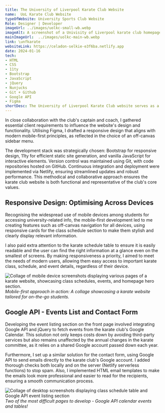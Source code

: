 ```yaml
---
title: The University of Liverpool Karate Club Website
name:  UoL Karate Club Website
typeOfWebsite: University Sports Club Website
Role: Designer | Developer
imageUrl: ../images/uolkc-small-wb.webp
imageAlt: A screenshot of a Univisity of Liverpool karate club homepage
mainImageUrl:  ../images/uolkc-main-wb.webp
link: \unfkarate
websiteLink: https://celadon-selkie-e3f6ba.netlify.app
date: 2024-01-16
tech:
- HTML
- CSS
- 11ty
- Bootstrap
- JavaScript
- jQuery
- Nunjucks
- Git + Github
- Google API
- Figma
shortDesc: The University of Liverpool Karate Club website serves as a central hub for both new and existing members, providing essential session and event information while also enhance the club's visibility to potential new members and sponsors. 
---
```


<p>In close collaboration with the club's captain and coach, I gathered essential client requirements to influence the website's design and functionality. Utilising Figma, I drafted a responsive design that aligns with modern mobile-first principles, as reflected in the choice of an off-canvas sidebar menu.</p>
<p>The development stack was strategically chosen: Bootstrap for responsive design, 11ty for efficient static site generation, and vanilla JavaScript for interactive elements. Version control was maintained using Git, with code repositories hosted on GitHub. Continuous integration and deployment were implemented via Netlify, ensuring streamlined updates and robust performance. This methodical and collaborative approach ensures the karate club website is both functional and representative of the club's core values.</p>


## Responsive Design: Optimising Across Devices

<p>Recognising the widespread use of mobile devices among students for accessing university-related info, the mobile-first development led to me creating features such as off-canvas navigation for all devices, using responsive cards for the class schedule section to make them stylish and clearly display relevant information. </p>
<p>I also paid extra attention to the karate schedule table to ensure it is easily readable and the user can find the right information at a glance even on the smallest of screens. By making responsiveness a priority, I aimed to meet the needs of modern users, allowing them easy access to important karate class, schedule, and event details, regardless of their device.</p>

<div style="display: flex; justify-content: space-between; align-items: center; margin-bottom: 24px;">
   <div style="flex: 1; text-align: left; margin-right: 10px;">
      <img src="..\images\uolkc-blog-0.75x-wp.webp" alt="Collage of mobile device screenshots displaying various pages of a karate website, showcasing class schedules, events, and homepage hero section." style="max-width: 100%; height: auto;">    
      <i class="text-secondary">Mobile-first approach in action: A collage showcasing a karate website tailored for on-the-go students.</i> 
   </div>
</div>

## Google API - Events List and Contact Form

<p>Developing the event listing section on the front page involved integrating Google API and jQuery to fetch events from the karate club's Google Calendar. This solution not only keeps costs down by avoiding third-party services but also remains unaffected by the annual changes in the karate committee, as it relies on a shared Google account passed down each year.</p>
<p>Furthermore, I set up a similar solution for the contact form, using Google API to send emails directly to the karate club's Google account. I added thorough checks both locally and on the server (Netlify serverless functions) to stop spam. Also, I implemented HTML email templates to make the emails look more professional and easier to read for the recipients, ensuring a smooth communication process.</p>

<div style="display: flex; justify-content: space-between; align-items: center; margin-bottom: 24px;">
   <div style="flex: 1; text-align: left; margin-right: 10px;">
      <img src="..\images\uolkc-blog-2-wp.webp" alt="Collage of desktop screenshots displaying class schedule table and Google API event listing section" style="max-width: 100%; height: auto;">    
      <i class="text-secondary">Two of the most difficult pages to develop - Google API calendar events and tables!</i> 
   </div>
</div>
